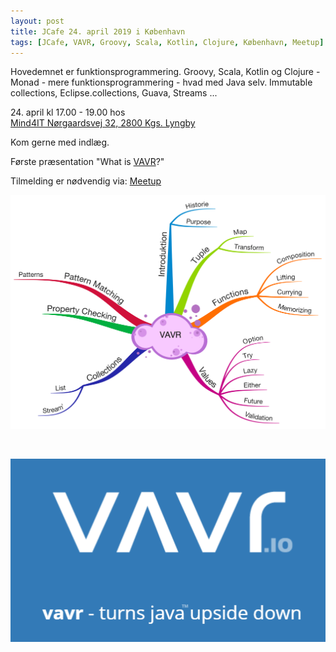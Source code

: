 ```yaml
---
layout: post
title: JCafe 24. april 2019 i København
tags: [JCafe, VAVR, Groovy, Scala, Kotlin, Clojure, København, Meetup]
---
```


Hovedemnet er funktionsprogrammering.
Groovy, Scala, Kotlin og Clojure - Monad - 
mere funktionsprogrammering - hvad med Java selv. Immutable collections, Eclipse.collections, Guava, Streams ...

24\. april kl 17.00 - 19.00 hos  
[Mind4IT Nørgaardsvej 32, 2800 Kgs. Lyngby](https://goo.gl/maps/5JWanMtPhzK2)  


Kom gerne med indlæg.


Første præsentation  "What is [VAVR](http://www.vavr.io/)?"

Tilmelding er nødvendig via:  [Meetup](https://www.meetup.com/Copenhagen-Javagruppen-Meetup/events/260228582/) 

<!-- more --> 

![vavr-agenda](/assets/img/posts/2019/vavr-agenda.png)

<br/>

![vavr](/assets/img/posts/2019/vavr.png)



<!--
# Vavr Agenda
## Introduction
* History
* Purpose

## Tuples
* Map
* Transform

## Functions
* Composition
* Lifting
* Currying
* Memoization

## Values
* Option
* Try
* Lazy
* Either
* Future
* Validation

## Collections
* List
* Stream

## Property Checking

## Pattern Matching
* Patterns


-->